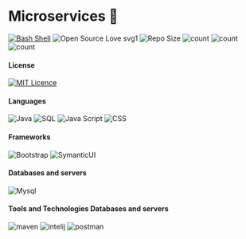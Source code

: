 
# Microservices 🎉
[![Bash Shell](https://badges.frapsoft.com/bash/v1/bash-150x25.png?v=103)](https://github.com/ellerbrock/open-source-badges/)
![Open Source Love svg1](https://badges.frapsoft.com/os/v1/open-source.svg?v=103)
![Repo Size](https://img.shields.io/github/repo-size/rivinduchamath/PAF)
![count](https://img.shields.io/github/languages/count/rivinduchamath/PAF)
![count](https://img.shields.io/github/forks/rivinduchamath/PAF?style=social)
![count](https://img.shields.io/github/watchers/rivinduchamath/PAF?style=social) 

#### License

[![MIT Licence](https://badges.frapsoft.com/os/mit/mit-125x28.png?v=103)](https://opensource.org/licenses/mit-license.php)


#### Languages
![Java](https://img.shields.io/badge/Language-Java-yellowgreen)
![SQL](https://img.shields.io/badge/Language-SQL-yellowgreen)
![Java Script](https://img.shields.io/badge/Language-JavaScript-yellowgreen)
![CSS](https://img.shields.io/badge/Language-CSS-yellowgreen) 

#### Frameworks
![Bootstrap](https://img.shields.io/badge/Framework-Bootstrap-darkgreen)
![SymanticUI](https://img.shields.io/badge/Framework-SymanticUI-darkgreen) 


####  Databases and servers
![Mysql](https://img.shields.io/badge/Database-MySQL-green)


#### Tools and Technologies Databases and servers
![maven](https://img.shields.io/badge/Tool-maven-blue)
![intelij](https://img.shields.io/badge/Tool-intelij-blue)
![postman](https://img.shields.io/badge/Tool-Postman-blue) 
